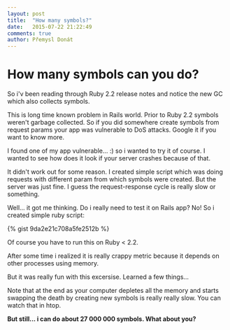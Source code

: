 ```yaml
---
layout: post
title:  "How many symbols?"
date:   2015-07-22 21:22:49
comments: true
author: Přemysl Donát
---
```

# How many symbols can you do?

So i'v been reading through Ruby 2.2 release notes and notice the new GC which also collects symbols.

This is long time known problem in Rails world. Prior to Ruby 2.2 symbols weren't garbage collected. So if you did somewhere create symbols from request params your app was vulnerable to DoS attacks. Google it if you want to know more.

I found one of my app vulnerable... :) so i wanted to try it of course. I wanted to see how does it look if your server crashes because of that.

It didn't work out for some reason. I created simple script which was doing requests with different param from which symbols were created. But the server was just fine. I guess the request-response cycle is really slow or something.

Well... it got me thinking. Do i really need to test it on Rails app? No! So i created simple ruby script:


{% gist 9da2e21c708a5fe2512b %}

Of course you have to run this on Ruby < 2.2.

After some time i realized it is really crappy metric because it depends on other processes using memory.

But it was really fun with this excersise. Learned a few things...

Note that at the end as your computer depletes all the memory and starts swapping the death by creating new symbols is really really slow. You can watch that in htop.

**But still... i can do about 27 000 000 symbols. What about you?**
